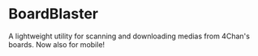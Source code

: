 # BoardBlaster
 A lightweight utility for scanning and downloading medias from 4Chan's boards. Now also for mobile!
